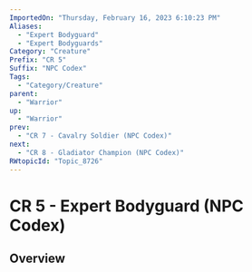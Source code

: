 ```yaml
---
ImportedOn: "Thursday, February 16, 2023 6:10:23 PM"
Aliases:
  - "Expert Bodyguard"
  - "Expert Bodyguards"
Category: "Creature"
Prefix: "CR 5"
Suffix: "NPC Codex"
Tags:
  - "Category/Creature"
parent:
  - "Warrior"
up:
  - "Warrior"
prev:
  - "CR 7 - Cavalry Soldier (NPC Codex)"
next:
  - "CR 8 - Gladiator Champion (NPC Codex)"
RWtopicId: "Topic_8726"
---
```

# CR 5 - Expert Bodyguard (NPC Codex)
## Overview
